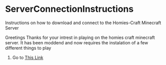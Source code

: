 # ServerConnectionInstructions
Instructions on how to download and connect to the Homies-Craft Minecraft Server

Greetings Thanks for your intrest in playing on the homies craft minecraft server. It has been moddend and now requires the instalation of a few different things to play 

1. Go to [This Link](https://files.minecraftforge.net/net/minecraftforge/forge/)
